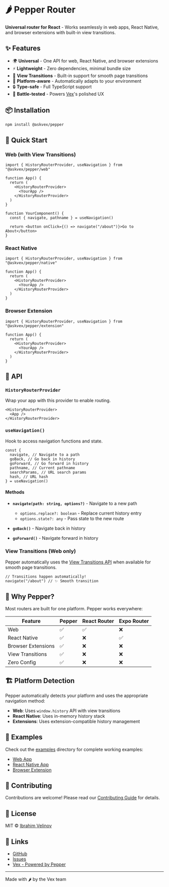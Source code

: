 # 🌶️ Pepper Router

**Universal router for React** - Works seamlessly in web apps, React Native, and browser extensions with built-in view transitions.

## ✨ Features

- 🌍 **Universal** - One API for web, React Native, and browser extensions
- ⚡ **Lightweight** - Zero dependencies, minimal bundle size
- 🎨 **View Transitions** - Built-in support for smooth page transitions
- 📱 **Platform-aware** - Automatically adapts to your environment
- 🔒 **Type-safe** - Full TypeScript support
- 🚀 **Battle-tested** - Powers [Vex](https://askvex.com)'s polished UX

## 📦 Installation

```bash
npm install @askvex/pepper
```

## 🚀 Quick Start

### Web (with View Transitions)

```tsx
import { HistoryRouterProvider, useNavigation } from "@askvex/pepper/web"

function App() {
  return (
    <HistoryRouterProvider>
      <YourApp />
    </HistoryRouterProvider>
  )
}

function YourComponent() {
  const { navigate, pathname } = useNavigation()

  return <button onClick={() => navigate("/about")}>Go to About</button>
}
```

### React Native

```tsx
import { HistoryRouterProvider, useNavigation } from "@askvex/pepper/native"

function App() {
  return (
    <HistoryRouterProvider>
      <YourApp />
    </HistoryRouterProvider>
  )
}
```

### Browser Extension

```tsx
import { HistoryRouterProvider, useNavigation } from "@askvex/pepper/extension"

function App() {
  return (
    <HistoryRouterProvider>
      <YourApp />
    </HistoryRouterProvider>
  )
}
```

## 📖 API

### `HistoryRouterProvider`

Wrap your app with this provider to enable routing.

```tsx
<HistoryRouterProvider>
  <App />
</HistoryRouterProvider>
```

### `useNavigation()`

Hook to access navigation functions and state.

```tsx
const {
  navigate, // Navigate to a path
  goBack, // Go back in history
  goForward, // Go forward in history
  pathname, // Current pathname
  searchParams, // URL search params
  hash, // URL hash
} = useNavigation()
```

#### Methods

- **`navigate(path: string, options?)`** - Navigate to a new path
  - `options.replace?: boolean` - Replace current history entry
  - `options.state?: any` - Pass state to the new route

- **`goBack()`** - Navigate back in history
- **`goForward()`** - Navigate forward in history

### View Transitions (Web only)

Pepper automatically uses the [View Transitions API](https://developer.mozilla.org/en-US/docs/Web/API/View_Transitions_API) when available for smooth page transitions.

```tsx
// Transitions happen automatically!
navigate("/about") // ✨ Smooth transition
```

## 🎯 Why Pepper?

Most routers are built for one platform. Pepper works everywhere:

| Feature            | Pepper | React Router | Expo Router |
| ------------------ | ------ | ------------ | ----------- |
| Web                | ✅     | ✅           | ❌          |
| React Native       | ✅     | ❌           | ✅          |
| Browser Extensions | ✅     | ❌           | ❌          |
| View Transitions   | ✅     | ❌           | ❌          |
| Zero Config        | ✅     | ❌           | ❌          |

## 🏗️ Platform Detection

Pepper automatically detects your platform and uses the appropriate navigation method:

- **Web**: Uses `window.history` API with view transitions
- **React Native**: Uses in-memory history stack
- **Extensions**: Uses extension-compatible history management

## 📱 Examples

Check out the [examples](./examples) directory for complete working examples:

- [Web App](./examples/web)
- [React Native App](./examples/native)
- [Browser Extension](./examples/extension)

## 🤝 Contributing

Contributions are welcome! Please read our [Contributing Guide](./CONTRIBUTING.md) for details.

## 📄 License

MIT © [Ibrahim Velinov](https://github.com/askvex)

## 🔗 Links

- [GitHub](https://github.com/askvex/pepper/tree/main/packages/pepper)
- [Issues](https://github.com/askvex/pepper/issues)
- [Vex - Powered by Pepper](https://askvex.com)

---

Made with 🌶️ by the Vex team
